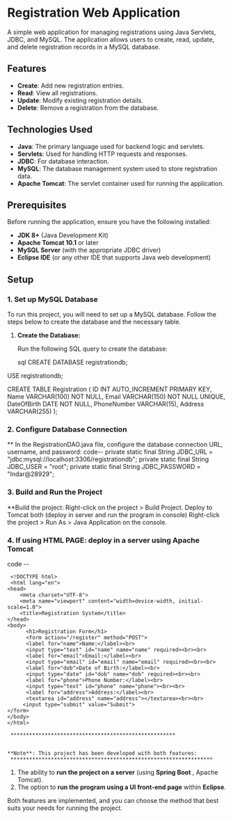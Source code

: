 # Registration Web Application

A simple web application for managing registrations using Java Servlets, JDBC, 
and MySQL. The application allows users to create, read, update, and delete registration 
records in a MySQL database.

## Features

- **Create**: Add new registration entries.
- **Read**: View all registrations.
- **Update**: Modify existing registration details.
- **Delete**: Remove a registration from the database.

## Technologies Used

- **Java**: The primary language used for backend logic and servlets.
- **Servlets**: Used for handling HTTP requests and responses.
- **JDBC**: For database interaction.
- **MySQL**: The database management system used to store registration data.
- **Apache Tomcat**: The servlet container used for running the application.

## Prerequisites

Before running the application, ensure you have the following installed:

- **JDK 8+** (Java Development Kit)
- **Apache Tomcat 10.1** or later
- **MySQL Server** (with the appropriate JDBC driver)
- **Eclipse IDE** (or any other IDE that supports Java web development)
  
## Setup

### 1.  Set up MySQL Database


  To run this project, you will need to set up a MySQL database.
  Follow the steps below to create the database and the necessary table.

1. **Create the Database:**

   Run the following SQL query to create the database:

   sql
   CREATE DATABASE registrationdb;


USE registrationdb;

CREATE TABLE Registration (
    ID INT AUTO_INCREMENT PRIMARY KEY,
    Name VARCHAR(100) NOT NULL,
    Email VARCHAR(150) NOT NULL UNIQUE,
    DateOfBirth DATE NOT NULL,
    PhoneNumber VARCHAR(15),
    Address VARCHAR(255)
);

### 2. Configure Database Connection

** In the RegistrationDAO.java file, configure the database connection URL, username, and password:
      code--
                   private static final String JDBC_URL = "jdbc:mysql://localhost:3306/registrationdb";
                   private static final String JDBC_USER = "root";
                   private static final String JDBC_PASSWORD = "Indar@28929";
    

### 3. Build and Run the Project

**Build the project: Right-click on the project > Build Project.
   Deploy to Tomcat both (deploy in server and run the program in console)
       Right-click the project > Run As > Java Application on the console.



### 4. If using HTML PAGE: deploy in a server using Apache Tomcat

code --

     <!DOCTYPE html>
     <html lang="en">
    <head>
        <meta charset="UTF-8">
        <meta name="viewport" content="width=device-width, initial-scale=1.0">
        <title>Registration System</title>
    </head>
    <body>
          <h1>Registration Form</h1>
          <form action="/register" method="POST"> 
          <label for="name">Name:</label><br>
          <input type="text" id="name" name="name" required><br><br>
          <label for="email">Email:</label><br>
          <input type="email" id="email" name="email" required><br><br>
          <label for="dob">Date of Birth:</label><br>
          <input type="date" id="dob" name="dob" required><br><br>
          <label for="phone">Phone Number:</label><br>
          <input type="text" id="phone" name="phone"><br><br>
          <label for="address">Address:</label><br>
          <textarea id="address" name="address"></textarea><br><br>
         <input type="submit" value="Submit">
    </form>
    </body>
    </html>

     *****************************************************


    **Note**: This project has been developed with both features:
     *****************************************************************
  
1. The ability to **run the project on a server** (using **Spring Boot** , Apache Tomcat).
2. The option to **run the program using a UI front-end page** within **Eclipse**.

Both features are implemented, and you can choose the method that best suits your needs for running the project.

       
     
